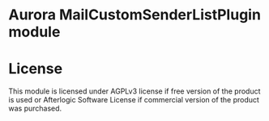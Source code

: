 # Aurora MailCustomSenderListPlugin module

# License
This module is licensed under AGPLv3 license if free version of the product is used or Afterlogic Software License if commercial version of the product was purchased.